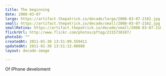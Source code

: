 ```yaml
---
title: The beginning
date: 2008-03-07
large: https://artifact.thepatrick.io/decade/large/2008-03-07-2162.jpg
small: https://artifact.thepatrick.io/decade/small/2008-03-07-2162.jpg
smallRetina: https://artifact.thepatrick.io/decade/small/2008-03-07-2162@2x.jpg
flickrUrl: http://www.flickr.com/photos/pftqg/2315738187/
photoId: ""
createdAt: 2011-01-30 13:51:09.559411
updatedAt: 2011-01-30 13:51:32.00688
layout: decade-image

---
```

Of iPhone develoment
